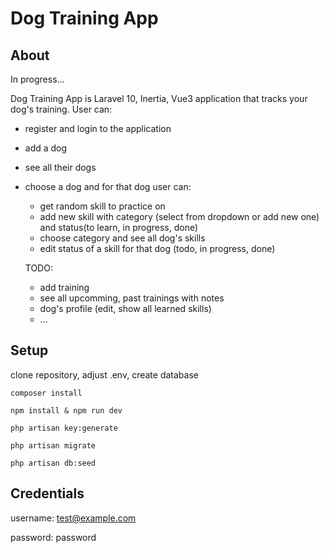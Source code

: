 # Dog Training App

## About

In progress...

Dog Training App is Laravel 10, Inertia, Vue3 application that tracks your dog's training.
User can:
* register and login to the application
* add a dog
* see all their dogs
* choose a dog and for that dog user can:
  * get random skill to practice on
  * add new skill with category (select from dropdown or add new one) and status(to learn, in progress, done)
  * choose category and see all dog's skills
  * edit status of a skill for that dog (todo, in progress, done)

  TODO:
  * add training
  * see all upcomming, past trainings with notes
  * dog's profile (edit, show all learned skills)
  * ...

## Setup

clone repository, adjust .env, create database

```composer install```

```npm install & npm run dev```

```php artisan key:generate```

```php artisan migrate```

```php artisan db:seed```

## Credentials

username: test@example.com

password: password
